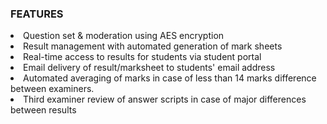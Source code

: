 <h3>FEATURES</h3>
 <li>Question set & moderation using AES encryption</li>
 <li>Result management with automated generation of mark
 sheets</li>
<li> Real-time access to results for students via student portal</li>
 <li>Email delivery of result/marksheet to students' email
 address</li>
 <li>Automated averaging of marks in case of less than 14 marks
 difference between examiners.</li>
 <li>Third examiner review of answer scripts in case of major
 differences between results</li>
